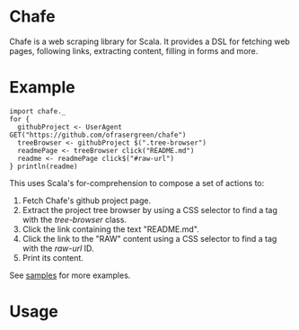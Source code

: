 Chafe
=====

Chafe is a web scraping library for Scala. It provides a DSL for fetching web
pages, following links, extracting content, filling in forms and more.

Example
=======

	import chafe._
	for {
	  githubProject <- UserAgent GET("https://github.com/ofrasergreen/chafe")
	  treeBrowser <- githubProject $(".tree-browser")
	  readmePage <- treeBrowser click("README.md")
	  readme <- readmePage click$("#raw-url")
	} println(readme)

This uses Scala's for-comprehension to compose a set of actions to:

1. Fetch Chafe's github project page.
1. Extract the project tree browser by using a CSS selector to find a tag with
   the *tree-browser* class.
1. Click the link containing the text "README.md".
1. Click the link to the "RAW" content using a CSS selector to find a tag
   with the *raw-url* ID.
1. Print its content.

See [samples](chafe/tree/master/samples) for more examples.

Usage
=====

